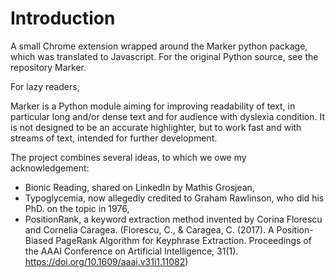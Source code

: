 # Introduction

A small Chrome extension wrapped around the Marker python package, which was translated to Javascript. For the original Python source, see the repository Marker.

For lazy readers,

Marker is a Python module aiming for improving readability of text, in particular long and/or dense text and for audience with dyslexia condition. It is not designed to be an accurate highlighter, but to work fast and with streams of text, intended for further development.

The project combines several ideas, to which we owe my acknowledgement:

-   Bionic Reading, shared on LinkedIn by Mathis Grosjean,
-   Typoglycemia, now allegedly credited to Graham Rawlinson, who did his PhD. on the topic in 1976,
-   PositionRank, a keyword extraction method invented by Corina Florescu and Cornelia Caragea. (Florescu, C., & Caragea, C. (2017). A Position-Biased PageRank Algorithm for Keyphrase Extraction. Proceedings of the AAAI Conference on Artificial Intelligence, 31(1). https://doi.org/10.1609/aaai.v31i1.11082)

